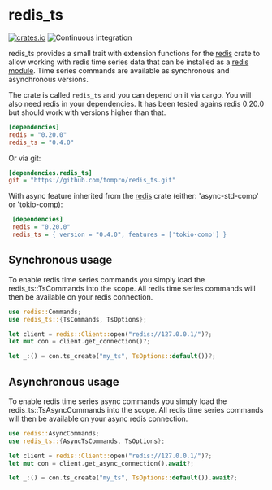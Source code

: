 # redis_ts

[![crates.io](https://img.shields.io/badge/crates.io-v0.4.0-orange)](https://crates.io/crates/redis_ts)
![Continuous integration](https://github.com/tompro/redis_ts/workflows/Continuous%20integration/badge.svg)

redis_ts provides a small trait with extension functions for the 
[redis](https://docs.rs/redis) crate to allow 
working with redis time series data that can be installed as 
a [redis module](https://oss.redislabs.com/redistimeseries). Time 
series commands are available as synchronous and asynchronous versions.
 
The crate is called `redis_ts` and you can depend on it via cargo. You will 
also need redis in your dependencies. It has been tested agains redis 0.20.0 
but should work with versions higher than that.

 ```ini
 [dependencies]
 redis = "0.20.0"
 redis_ts = "0.4.0"
 ```

 Or via git:

 ```ini
 [dependencies.redis_ts]
 git = "https://github.com/tompro/redis_ts.git"
 ```

With async feature inherited from the [redis](https://docs.rs/redis) crate (either: 'async-std-comp' or 'tokio-comp):
```ini
 [dependencies]
 redis = "0.20.0"
 redis_ts = { version = "0.4.0", features = ['tokio-comp'] }
``` 
 
 ## Synchronous usage
 
 To enable redis time series commands you simply load the 
 redis_ts::TsCommands into the scope. All redis time series 
 commands will then be available on your redis connection.
 
  
 ```rust
 use redis::Commands;
 use redis_ts::{TsCommands, TsOptions};
 
 let client = redis::Client::open("redis://127.0.0.1/")?;
 let mut con = client.get_connection()?;
 
 let _:() = con.ts_create("my_ts", TsOptions::default())?;
 ```
 
 
 ## Asynchronous usage 
 
 To enable redis time series async commands you simply load the 
 redis_ts::TsAsyncCommands into the scope. All redis time series 
 commands will then be available on your async redis connection.
 
 ```rust
 use redis::AsyncCommands;
 use redis_ts::{AsyncTsCommands, TsOptions};
 
let client = redis::Client::open("redis://127.0.0.1/")?;
let mut con = client.get_async_connection().await?;
 
let _:() = con.ts_create("my_ts", TsOptions::default()).await?;
```
